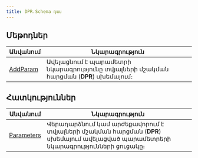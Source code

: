 ```yaml
---
title: DPR.Schema դաս
---
```


## Մեթոդներ

| Անվանում | Նկարագրություն |
|----------|----------------|
| [AddParam](DPR_Schema/AddParam.md) | Ավելացնում է պարամետրի նկարագրությունը տվյալների մշակման հարցման (**DPR**) սխեմայում։ |

## Հատկություններ

| Անվանում | Նկարագրություն |
|----------|----------------|
| [Parameters](DPR_Schema/Parameters.md) | Վերադարձնում կամ արժեքավորում է տվյալների մշակման հարցման (**DPR**) սխեմայում ավելացված պարամետրերի նկարագրությունների ցուցակը։ |